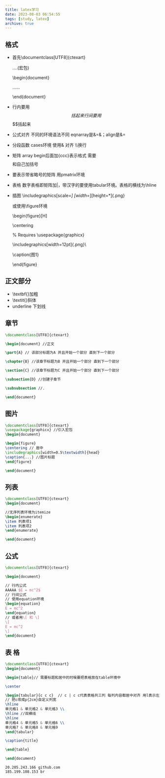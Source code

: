 ```yaml
---
title: latex学习
date: 2023-08-03 06:54:55
tags: [study, latex]
archive: true
---
```


## 格式

* 首先\documentclass[UTF8]{ctexart}

  ....(宏包)

  \begin{document}

  ......

  \end{document}

* 行内要用$$括起来 行间要用$$$$括起来

* 公式对齐 不同的环境语法不同 eqnarray是&=&；align是&=

* 分段函数  cases环境  使用& 对齐  \\\换行

* 矩阵 array begin后面加{ccc}表示格式  需要$$$$和自己加括号

* 要表示带省略号的矩阵 用pmatrix环境

* 表格 数字表格即矩阵加|，带汉字的要使用tabular环境。表格的横线为\hline

* 插图 \includegraphics[scale=*] [width=*][height=*]{.png}

  或使用\figure环境

  \begin{figure}[H]

   \centering

   % Requires \usepackage{graphicx}

   \includegraphics[width=12pt]{.png}\\

   \caption{图1}

  \end{figure}





## 正文部分

* \textbf{}加粗
* \textit{}斜体
* underline 下划线



## 章节

```latex
\documentclass[UTF8]{ctexart}

\begin{document} //正文

\part{A} // 该部分标题为A 并且开始一个部分 直到下一个部分

\chapter{B} //该章节标题为B 并且开始一个部分 直到下一个部分

\section{C} //该章节标题为C 并且开始一个部分 直到下一个部分

\subsection{D} //创建子章节

\subsubsection //.

\end{document}
```

## 图片

```latex
\documentclass[UTF8]{ctexart}
\usepackage{graphicx} //引入宏包
\begin{document}

\begin{figure}
\centering // 居中
\includegraphics[width=0.5\textwidth]{head}
\caption{...} //图片标题
\end{figure}

\end{document}
```

## 列表

```latex
\documentclass[UTF8]{ctexart}
\begin{document}

//无序列表环境为itemize
\begin{enumerate}
\item 列表项1
\item 列表项2
\end{enumerate}

\end{document}
```

## 公式

```latex
\documentclass[UTF8]{ctexart}

\begin{document}

// 行内公式
AAAAA $E = mc^2$
// 行间公式
// 使用equation环境
\begin{equation}
E = mc^2
\end{equation}
// 或者用\[ 和 \]
\[
E = mc^2
\]
\end{document}
```

## 表 格

```latex
\documentclass[UTF8]{ctexart}
\begin{document}

\begin{table}// 需要标题和居中的时候要把表格放在table环境中

\center

\begin{tabular}{c c c}  // c | c c代表表格共三列 每列内容都居中对齐 用l表示左对齐 r右 添加竖线代表竖边框 水平边框通过\hline添加 每格之间用&隔开 每行之间用\\隔开
// 把c改成p{2cm}自定义列宽
\hline
单元格1 & 单元格2 & 单元格3 \\      
\hline //双横线
\hline
单元格4 & 单元格5 & 单元格6 \\
单元格7 & 单元格8 & 单元格9 
\end{tabular}

\caption{title}

\end{table}

\end{document}
```





```
20.205.243.166 github.com
185.199.108.153 br
```

